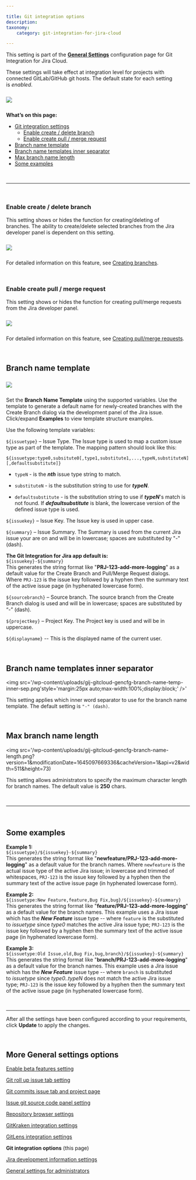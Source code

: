 ```yaml
---

title: Git integration options
description:
taxonomy:
    category: git-integration-for-jira-cloud

---
```


This setting is part of the [**General Settings**](/git-integration-for-jira-cloud/general-settings-gij-cloud) configuration page for Git Integration for Jira Cloud.


These settings will take effect at integration level for projects with connected GitLab/GitHub git hosts. The default state for each setting is _enabled_.

<img src='/wp-content/uploads/gij-gitcloud-gencfg-git-integration-options.png' style='margin:25px auto;max-width:100%;display:block;' />


**What’s on this page:**
- [Git integration settings](#git-integration-settings)
  - [Enable create \/ delete branch](#enable-create--delete-branch)
  - [Enable create pull \/ merge request](#enable-create-pull--merge-request)
- [Branch name template](#branch-name-template)
- [Branch name templates inner separator](#branch-name-templates-inner-separator)
- [Max branch name length](#max-branch-name-length)
- [Some examples](#some-examples)

&nbsp;
* * *
&nbsp;

### Enable create \/ delete branch
This setting shows or hides the function for creating/deleting of branches. The ability to create/delete selected branches from the Jira developer panel is dependent on this setting.

<img src='/wp-content/uploads/gij-gitcloud-dev-panel-create-branch-sel.png' style='margin:25px auto;max-width:100%;display:block;' />

For detailed information on this feature, see [Creating branches](/git-integration-for-jira-cloud/create-branch-gij-cloud).

&nbsp;

### Enable create pull \/ merge request

This setting shows or hides the function for creating pull/merge requests from the Jira developer panel.

<img src='/wp-content/uploads/gij-gitcloud-dev-panel-create-PRMR-sel.png'  style='margin:25px auto;max-width:100%;display:block;' />

For detailed information on this feature, see [Creating pull/merge requests](/git-integration-for-jira-cloud/create-pull-or-merge-request-gij-cloud).

&nbsp;

## Branch name template

<img src='/wp-content/uploads/gij-gitcloud-gencfg-branch-name-template.png' style='margin:25px auto;max-width:100%;display:block;' />

Set the **Branch Name Template** using the supported variables. Use the template to generate a default name for newly-created branches with the Create Branch dialog via the development panel of the Jira issue. Click/expand **Examples** to view template structure examples.

Use the following template variables:

`${issuetype}` – Issue Type. The Issue type is used to map a custom issue type as part of the template. The mapping pattern should look like this:<br>

`${issuetype:type0,subsitute0[,type1,substitute1,...,typeN,substituteN][,defaultsubstitute]}`

*   `typeN` - is the _**nth**_ issue type string to match.

*   `substituteN` - is the substitution string to use for _**typeN**_.

*   `defaultsubstitute` - is the substitution string to use if _**typeN**_'s match is not found. If _**defaultsubstitute**_ is blank, the lowercase version of the defined issue type is used.

`${issuekey}` – Issue Key. The Issue key is used in upper case.

`${summary}` – Issue Summary. The Summary is used from the current Jira issue your are on and will be in lowercase; spaces are substituted by "-" (dash).

 <div class="bbb-callout bbb--tip">
    <div class="irow">
    <div class="ilogobox">
        <span class="logoimg"></span>
    </div>
    <div class="imsgbox">
        <b>The Git Integration for Jira app default is:</b><br>
        <code>${issuekey}-${summary}</code><br>
        <div style='margin-bottom:0px'>This generates the string format like "<b>PRJ-123-add-more-logging</b>" as a default value for the Create Branch and Pull/Merge Request dialogs. Where <code>PRJ-123</code> is the issue key followed by a hyphen then the summary text of the active issue page (in hyphenated lowercase form).</div>
    </div>
    </div>
</div>

`${sourcebranch}` – Source branch. The source branch from the Create Branch dialog is used and will be in lowercase; spaces are substituted by “-” (dash).

`${projectkey}` – Project Key. The Project key is used and will be in uppercase.

`${displayname}` -- This is the displayed name of the current user.

&nbsp;

## Branch name templates inner separator

<img src='/wp-content/uploads/gij-gitcloud-gencfg-branch-name-temp-inner-sep.png'style='margin:25px auto;max-width:100%;display:block;' />'

This setting applies which inner word separator to use for the branch name template. The default setting is `"-" (dash)`.

&nbsp;

## Max branch name length

<img src='/wp-content/uploads/gij-gitcloud-gencfg-branch-name-length.png?version=1&modificationDate=1645097669336&cacheVersion=1&api=v2&width=511&height=73)

This setting allows administrators to specify the maximum character length for branch names. The default value is **250** chars.

&nbsp;
* * *
&nbsp;

## Some examples

**Example 1:**<br>
`${issuetype}/${issuekey}-${summary}`<br>
This generates the string format like "**newfeature/PRJ-123-add-more-logging**" as a default value for the branch names. Where `newfeature` is the actual issue type of the active Jira issue; in lowercase and trimmed of whitespaces, `PRJ-123` is the issue key followed by a hyphen then the summary text of the active issue page (in hyphenated lowercase form).

**Example 2:**<br>
`${issuetype:New Feature,feature,Bug Fix,bug}/${issuekey}-${summary}`<br>
This generates the string format like "**feature/PRJ-123-add-more-logging**" as a default value for the branch names. This example uses a Jira issue which has the _**New Feature**_ issue type -- where `feature` is the substituted to _issuetype_ since _type0_ matches the active Jira issue type; `PRJ-123` is the issue key followed by a hyphen then the summary text of the active issue page (in hyphenated lowercase form).

**Example 3:**<br>
`${issuetype:Old Issue,old,Bug Fix,bug,branch}/${issuekey}-${summary}`<br>
This generates the string format like "**branch/PRJ-123-add-more-logging**" as a default value for the branch names. This example uses a Jira issue which has the _**New Feature**_ issue type -- where `branch` is substituted to _issuetype_ since _type0..typeN_ does not match the active Jira issue type; `PRJ-123` is the issue key followed by a hyphen then the summary text of the active issue page (in hyphenated lowercase form).

&nbsp;
* * *

After all the settings have been configured according to your requirements, click **Update** to apply the changes.

&nbsp;

## More General settings options

[Enable beta features setting](/git-integration-for-jira-cloud/enable-beta-features-setting-gij-cloud)

[Git roll up issue tab setting](/git-integration-for-jira-cloud/git-roll-up-issue-tab-setting-gij-cloud)

[Git commits issue tab and project page](/git-integration-for-jira-cloud/git-commits-issue-tab-and-project-page-gij-cloud)

[Issue git source code panel setting](/git-integration-for-jira-cloud/issue-git-source-code-panel-setting-gij-cloud)

[Repository browser settings](/git-integration-for-jira-cloud/repository-browser-settings-gij-cloud)

[GitKraken integration settings](/git-integration-for-jira-cloud/gitkraken-integration-settings-gij-cloud)

[GitLens integration settings](/git-integration-for-jira-cloud/gitlens-integration-settings-gij-cloud)

**Git integration options** (this page)

[Jira development information settings](/git-integration-for-jira-cloud/jira-development-information-settings-gij-cloud)

[General settings for administrators](/git-integration-for-jira-cloud/general-settings-for-administrators-gij-cloud)

